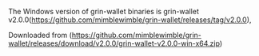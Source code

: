 The Windows version of grin-wallet binaries is grin-wallet v2.0.0(https://github.com/mimblewimble/grin-wallet/releases/tag/v2.0.0),

Downloaded from (https://github.com/mimblewimble/grin-wallet/releases/download/v2.0.0/grin-wallet-v2.0.0-win-x64.zip)